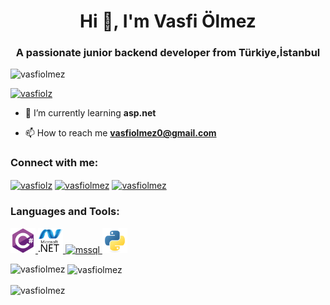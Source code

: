 <h1 align="center">Hi 👋, I'm Vasfi Ölmez</h1>
<h3 align="center">A passionate junior backend developer from Türkiye,İstanbul</h3>

<p align="left"> <img src="https://komarev.com/ghpvc/?username=vasfiolmez&label=Profile%20views&color=0e75b6&style=flat" alt="vasfiolmez" /> </p>

<p align="left"> <a href="https://twitter.com/vasfiolz" target="blank"><img src="https://img.shields.io/twitter/follow/vasfiolz?logo=twitter&style=for-the-badge" alt="vasfiolz" /></a> </p>

- 🌱 I’m currently learning **asp.net**

- 📫 How to reach me **vasfiolmez0@gmail.com**

<h3 align="left">Connect with me:</h3>
<p align="left">
<a href="https://twitter.com/vasfiolz" target="blank"><img align="center" src="https://raw.githubusercontent.com/rahuldkjain/github-profile-readme-generator/master/src/images/icons/Social/twitter.svg" alt="vasfiolz" height="30" width="40" /></a>
<a href="https://linkedin.com/in/vasfiolmez" target="blank"><img align="center" src="https://raw.githubusercontent.com/rahuldkjain/github-profile-readme-generator/master/src/images/icons/Social/linked-in-alt.svg" alt="vasfiolmez" height="30" width="40" /></a>
<a href="https://instagram.com/vasfiolmez" target="blank"><img align="center" src="https://raw.githubusercontent.com/rahuldkjain/github-profile-readme-generator/master/src/images/icons/Social/instagram.svg" alt="vasfiolmez" height="30" width="40" /></a>
</p>

<h3 align="left">Languages and Tools:</h3>
<p align="left"> <a href="https://www.w3schools.com/cs/" target="_blank" rel="noreferrer"> <img src="https://raw.githubusercontent.com/devicons/devicon/master/icons/csharp/csharp-original.svg" alt="csharp" width="40" height="40"/> </a> <a href="https://dotnet.microsoft.com/" target="_blank" rel="noreferrer"> <img src="https://raw.githubusercontent.com/devicons/devicon/master/icons/dot-net/dot-net-original-wordmark.svg" alt="dotnet" width="40" height="40"/> </a> <a href="https://www.microsoft.com/en-us/sql-server" target="_blank" rel="noreferrer"> <img src="https://www.svgrepo.com/show/303229/microsoft-sql-server-logo.svg" alt="mssql" width="40" height="40"/> </a> <a href="https://www.python.org" target="_blank" rel="noreferrer"> <img src="https://raw.githubusercontent.com/devicons/devicon/master/icons/python/python-original.svg" alt="python" width="40" height="40"/> </a> </p>

<p><img align="left" src="https://github-readme-stats.vercel.app/api/top-langs?username=vasfiolmez&show_icons=true&locale=en&layout=compact" alt="vasfiolmez" /></p>

<p>&nbsp;<img align="center" src="https://github-readme-stats.vercel.app/api?username=vasfiolmez&show_icons=true&locale=en" alt="vasfiolmez" /></p>

<p><img align="center" src="https://github-readme-streak-stats.herokuapp.com/?user=vasfiolmez&" alt="vasfiolmez" /></p>
